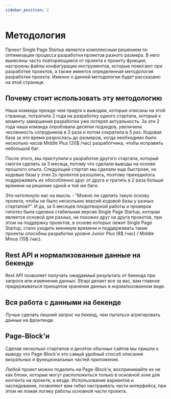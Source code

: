 ```yaml
---
sidebar_position: 2
---
```


# Методология

Проект Single Page Startup является комплексным решением по оптимизации процесса разработки проектов разного размера. В него вынесены часто повторяющиеся от проекта к проекту функции, настроены файлы конфигурации инструментов, которые помогают при разработке проектов, а также имеется определенная методология разработки проекта. Именно о данной методологии будет рассказано на этой странице.

## Почему стоит использовать эту методологию

Наша команда прежде чем придти к выводам, которые описаны на этой странице, потратила 2 года на разработку одного стартапа, который к моменту завершения разработки уже потерял актуальность. За эти 2 года наша команда опробовала десятки подходов, увеличила численность сотрудников в 3 раза и потом сократила в 5 раз. Кодовая база за это время разрослась до размеров, когда необходимо было несколько часов Middle Plus (20$ /час) разработчика, чтобы исправить небольшой баг.

После этого, мы приступили к разработке другого стартапа, который смогли сделать за 3 месяца, потому что сделали выводы на основе прошлого опыта. Следующий стартап мы сделали еще быстроее, но кодовые базы у этих 2х проектов разошлись, поэтому приходилось поддерживать их обособленно друг от друга и тратить в 2 раза больше времени на решение одной и той же баги.

Это натолкнуло нас на мысль - "Можно ли сделать такую основу проекта, чтобы не было нескольких версий кодовой базы у разных стартапов?". И да, за 5 месяцев плодотворной работы и проверок гипотез была сделана стабильная версия Single Page Startup, которая является основой для разных, не похожих друг на друга проектов, при этом на поддержку проектов, в основе которых лежит Single Page Startup, стало уходить минимум времени и поддерживать такие проекты способны разработки уровня Junior Plus (8$ /час) / Middle Minus (15$ /час).

## Rest API и нормализованные данные на бекенде

Rest API позволяет получать ожидаемый результать от бекенда при запросе или изменении данных. Strapi делает все за вас, вам главное придерживаться принципов хранения данных в нормализованном виде.

## Вся работа с данными на бекенде

Лучше сделать лишний запрос на бекенд, чем пытаться агрегировать данные на фронтенде.

## Page-Block'и

Сделав несколько стартапов и десяток обычных сайтов мы пришли к выводу что Page-Block'и это самый удобный способ описания визуальных и функциональных частей приложения.

Любой проект можно поделить на Page-Block'и, воспринимайте их не как блоки, которые могут расположиться только в основной зоне для контента на проекте, а везде. Использование вариантов и наследование, позволяют вам гибко настраивать части интерфейса, при этом не ломая логику работы основной части проекта.
